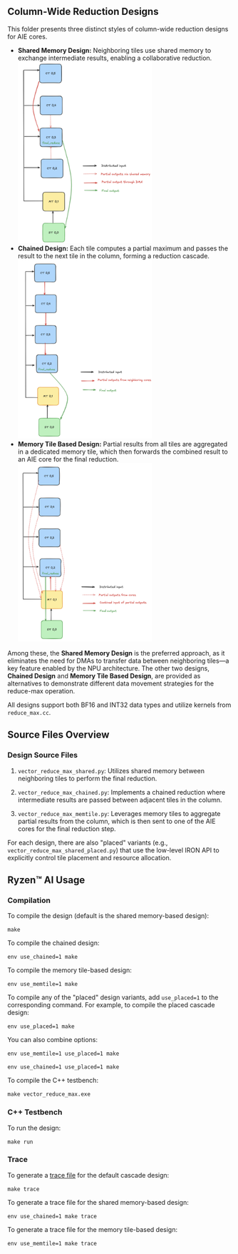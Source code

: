 <!---//===- README.md --------------------------*- Markdown -*-===//
//
// This file is licensed under the Apache License v2.0 with LLVM Exceptions.
// See https://llvm.org/LICENSE.txt for license information.
// SPDX-License-Identifier: Apache-2.0 WITH LLVM-exception
//
// Copyright (C) 2025, Advanced Micro Devices, Inc.
// 
//===----------------------------------------------------------------------===//-->

## Column-Wide Reduction Designs

This folder presents three distinct styles of column-wide reduction designs for AIE cores. 

- **Shared Memory Design:** Neighboring tiles use shared memory to exchange intermediate results, enabling a collaborative reduction.<br><img src="assets/Shared.png" alt="Shared Memory Design" width="300"/>
- **Chained Design:** Each tile computes a partial maximum and passes the result to the next tile in the column, forming a reduction cascade.<br><img src="assets/Chained.png" alt="Chained Design" width="300"/>
- **Memory Tile Based Design:** Partial results from all tiles are aggregated in a dedicated memory tile, which then forwards the combined result to an AIE core for the final reduction.<br><img src="assets/Memtile.png" alt="Memory Tile Based Design" width="300"/>

Among these, the **Shared Memory Design** is the preferred approach, as it eliminates the need for DMAs to transfer data between neighboring tiles—a key feature enabled by the NPU architecture. The other two designs, **Chained Design** and **Memory Tile Based Design**, are provided as alternatives to demonstrate different data movement strategies for the reduce-max operation. 

All designs support both BF16 and INT32 data types and utilize kernels from `reduce_max.cc`.

## Source Files Overview

### Design Source Files

1. `vector_reduce_max_shared.py`: Utilizes shared memory between neighboring tiles to perform the final reduction.

2. `vector_reduce_max_chained.py`: Implements a chained reduction where intermediate results are passed between adjacent tiles in the column.

3. `vector_reduce_max_memtile.py`: Leverages memory tiles to aggregate partial results from the column, which is then sent to one of the AIE cores for the final reduction step.

For each design, there are also "placed" variants (e.g., `vector_reduce_max_shared_placed.py`) that use the low-level IRON API to explicitly control tile placement and resource allocation.

## Ryzen™ AI Usage

### Compilation

To compile the design (default is the shared memory-based design):

```shell
make
```

To compile the chained design:

```shell
env use_chained=1 make
```

To compile the memory tile-based design:

```shell
env use_memtile=1 make
```

To compile any of the "placed" design variants, add `use_placed=1` to the corresponding command. For example, to compile the placed cascade design:

```shell
env use_placed=1 make
```

You can also combine options:

```shell
env use_memtile=1 use_placed=1 make
```
```shell
env use_chained=1 use_placed=1 make
```

To compile the C++ testbench:

```shell
make vector_reduce_max.exe
```
### C++ Testbench

To run the design:

```shell
make run
```

### Trace

To generate a [trace file](../../../programming_guide/section-4/section-4b/README.md) for the default cascade design:

```shell
make trace
```

To generate a trace file for the shared memory-based design:

```shell
env use_chained=1 make trace
```

To generate a trace file for the memory tile-based design:

```shell
env use_memtile=1 make trace
```